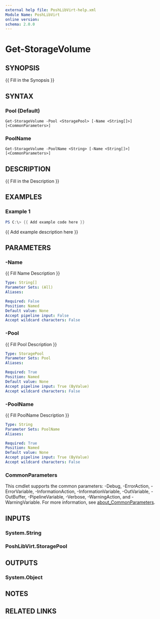 ```yaml
---
external help file: PoshLibVirt-help.xml
Module Name: PoshLibVirt
online version:
schema: 2.0.0
---
```


# Get-StorageVolume

## SYNOPSIS
{{ Fill in the Synopsis }}

## SYNTAX

### Pool (Default)
```
Get-StorageVolume -Pool <StoragePool> [-Name <String[]>] [<CommonParameters>]
```

### PoolName
```
Get-StorageVolume -PoolName <String> [-Name <String[]>] [<CommonParameters>]
```

## DESCRIPTION
{{ Fill in the Description }}

## EXAMPLES

### Example 1
```powershell
PS C:\> {{ Add example code here }}
```

{{ Add example description here }}

## PARAMETERS

### -Name
{{ Fill Name Description }}

```yaml
Type: String[]
Parameter Sets: (All)
Aliases:

Required: False
Position: Named
Default value: None
Accept pipeline input: False
Accept wildcard characters: False
```

### -Pool
{{ Fill Pool Description }}

```yaml
Type: StoragePool
Parameter Sets: Pool
Aliases:

Required: True
Position: Named
Default value: None
Accept pipeline input: True (ByValue)
Accept wildcard characters: False
```

### -PoolName
{{ Fill PoolName Description }}

```yaml
Type: String
Parameter Sets: PoolName
Aliases:

Required: True
Position: Named
Default value: None
Accept pipeline input: True (ByValue)
Accept wildcard characters: False
```

### CommonParameters
This cmdlet supports the common parameters: -Debug, -ErrorAction, -ErrorVariable, -InformationAction, -InformationVariable, -OutVariable, -OutBuffer, -PipelineVariable, -Verbose, -WarningAction, and -WarningVariable. For more information, see [about_CommonParameters](http://go.microsoft.com/fwlink/?LinkID=113216).

## INPUTS

### System.String
### PoshLibVirt.StoragePool
## OUTPUTS

### System.Object
## NOTES

## RELATED LINKS
